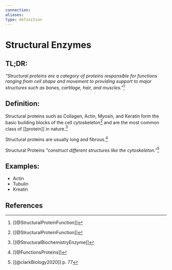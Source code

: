 ```yaml
---
connection:
aliases: 
type: definition
---
```


# Structural Enzymes

## TL;DR:
*"Structural proteins are a category of proteins responsible for functions ranging from cell shape and movement to providing support to major structures such as bones, cartilage, hair, and muscles."*[^2]


## Definition:
Structural proteins such as Collagen, Actin, Myosin, and Keratin form the basic building blocks of the cell cytoskeleton[^2] and are the most common class of [[protein]] in nature.[^3]

Structural proteins are usually long and fibrous.[^4]

Structural Proteins *"construct different structures like the cytoskeleton."*[^1]

## Examples:
- Actin
- Tubulin
- Kreatin

## References

[^1]: [[@clarkBiology2020]] p. 77
[^2]: [[@StructuralProteinFunction]]
[^3]: [[@StructuralBiochemistryEnzyme]]
[^4]: [[@FunctionsProteins]]